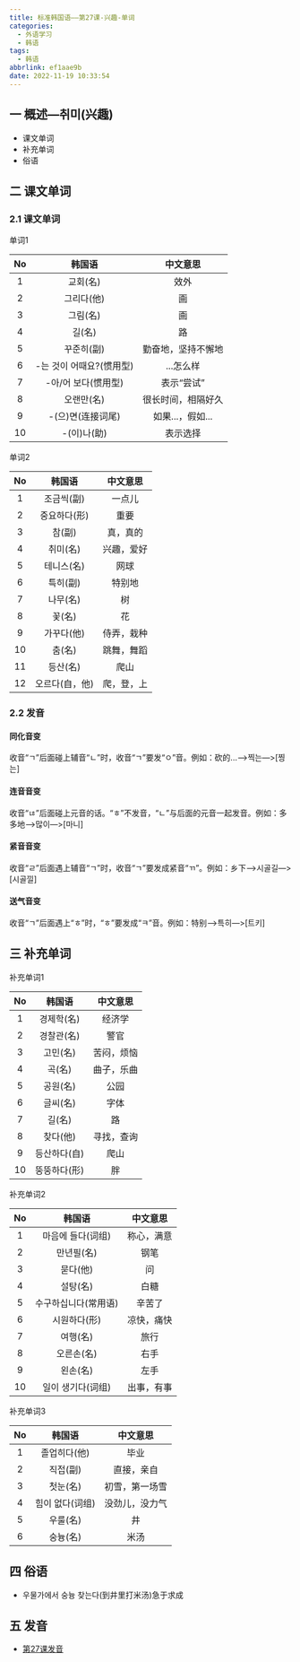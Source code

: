 ```yaml
---
title: 标准韩国语——第27课-兴趣-单词
categories:
  - 外语学习
  - 韩语
tags:
  - 韩语
abbrlink: ef1aae9b
date: 2022-11-19 10:33:54
---
```

## 一 概述—취미(兴趣)

* 课文单词
* 补充单词
* 俗语

<!--more-->

## 二 课文单词

### 2.1 课文单词

单词1

|  No  |          韩国语          |      中文意思      |
| :--: | :----------------------: | :----------------: |
|  1   |         교회(名)         |        效外        |
|  2   |        그리다(他)        |         画         |
|  3   |         그림(名)         |         画         |
|  4   |          길(名)          |         路         |
|  5   |        꾸준히(副)        | 勤奋地，坚持不懈地 |
|  6   | -는 것이 어때요?(惯用型) |     ...怎么样      |
|  7   |   -아/어 보다(惯用型)    |     表示“尝试”     |
|  8   |        오랜만(名)        | 很长时间，相隔好久 |
|  9   |    -(으)면(连接词尾)     |  如果...，假如...  |
|  10  |       -(이)나(助)        |      表示选择      |

单词2

|  No  |     韩国语     |  中文意思  |
| :--: | :------------: | :--------: |
|  1   |   조금씩(副)   |   一点儿   |
|  2   |  중요하다(形)  |    重要    |
|  3   |     참(副)     |  真，真的  |
|  4   |    취미(名)    | 兴趣，爱好 |
|  5   |   테니스(名)   |    网球    |
|  6   |    특히(副)    |   特别地   |
|  7   |    나무(名)    |     树     |
|  8   |     꽃(名)     |     花     |
|  9   |   가꾸다(他)   | 侍弄，栽种 |
|  10  |     춤(名)     | 跳舞，舞蹈 |
|  11  |    등산(名)    |    爬山    |
|  12  | 오르다(自，他) | 爬，登，上 |

### 2.2 发音

#### 同化音变

收音“ㄱ”后面碰上辅音“ㄴ”时，收音“ㄱ”要发“ㅇ”音。例如：砍的...—>찍는—>[찡는]

#### 连音音变

收音“ㄶ”后面碰上元音的话。“ㅎ”不发音，“ㄴ”与后面的元音一起发音。例如：多多地—>많이—>[마니]

#### 紧音音变

收音“ㄹ”后面遇上辅音“ㄱ”时，收音“ㄱ”要发成紧音“ㄲ”。例如：乡下—>시골길—>[시골낄]

#### 送气音变

收音“ㄱ”后面遇上“ㅎ”时，“ㅎ”要发成“ㅋ”音。例如：特别—>특히—>[트키]

## 三 补充单词

补充单词1

|  No  |    韩国语    |  中文意思  |
| :--: | :----------: | :--------: |
|  1   |  경제학(名)  |   经济学   |
|  2   |  경찰관(名)  |    警官    |
|  3   |   고민(名)   | 苦闷，烦恼 |
|  4   |    곡(名)    | 曲子，乐曲 |
|  5   |   공원(名)   |    公园    |
|  6   |   글씨(名)   |    字体    |
|  7   |    길(名)    |     路     |
|  8   |   찾다(他)   | 寻找，查询 |
|  9   | 등산하다(自) |    爬山    |
|  10  | 뚱뚱하다(形) |     胖     |

补充单词2

|  No  |        韩国语        |  中文意思  |
| :--: | :------------------: | :--------: |
|  1   |  마음에 들다(词组)   | 称心，满意 |
|  2   |      만년필(名)      |    钢笔    |
|  3   |       묻다(他)       |     问     |
|  4   |       설탕(名)       |    白糖    |
|  5   | 수구하십니다(常用语) |   辛苦了   |
|  6   |     시원하다(形)     | 凉快，痛快 |
|  7   |       여행(名)       |    旅行    |
|  8   |      오른손(名)      |    右手    |
|  9   |       왼손(名)       |    左手    |
|  10  |  일이 생기다(词组)   | 出事，有事 |

补充单词3

|  No  |     韩国语      |    中文意思    |
| :--: | :-------------: | :------------: |
|  1   |  졸업히다(他)   |      毕业      |
|  2   |    직접(副)     |   直接，亲自   |
|  3   |    첫눈(名)     | 初雪，第一场雪 |
|  4   | 힘이 없다(词组) | 没劲儿，没力气 |
|  5   |    우룰(名)     |       井       |
|  6   |    숭늉(名)     |      米汤      |

## 四 俗语

* 우물가에서 숭늉 찾는다(到井里打米汤)急于求成

## 五 发音

* [第27课发音][1]



[1]:https://biz.cli.im/Pcview?name=https%3A%2F%2Fbiz.cli.im%2Ftest%2FBO485346%3Fcoding%3DI0BHKP%26qrurl%3Dhttp%253A%252F%252Fqr31.cn%252FI0BHKP%26gtype%3D2&time=1